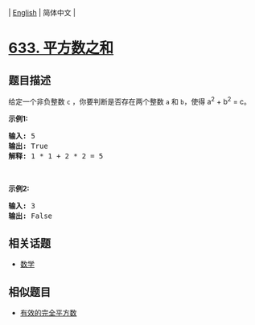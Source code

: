 
| [English](README_EN.md) | 简体中文 |

# [633. 平方数之和](https://leetcode-cn.com/problems/sum-of-square-numbers/)

## 题目描述

<p>给定一个非负整数&nbsp;<code>c</code>&nbsp;，你要判断是否存在两个整数 <code>a</code> 和 <code>b</code>，使得&nbsp;a<sup>2</sup> + b<sup>2</sup> = c。</p>

<p><strong>示例1:</strong></p>

<pre>
<strong>输入:</strong> 5
<strong>输出:</strong> True
<strong>解释:</strong> 1 * 1 + 2 * 2 = 5
</pre>

<p>&nbsp;</p>

<p><strong>示例2:</strong></p>

<pre>
<strong>输入:</strong> 3
<strong>输出:</strong> False
</pre>


## 相关话题

- [数学](https://leetcode-cn.com/tag/math)

## 相似题目

- [有效的完全平方数](../valid-perfect-square/README.md)

